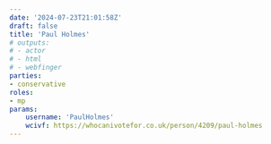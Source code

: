 ```yaml
---
date: '2024-07-23T21:01:58Z'
draft: false
title: 'Paul Holmes'
# outputs:
# - actor
# - html
# - webfinger
parties:
- conservative
roles:
- mp
params:
    username: 'PaulHolmes'
    wcivf: https://whocanivotefor.co.uk/person/4209/paul-holmes
---
```

